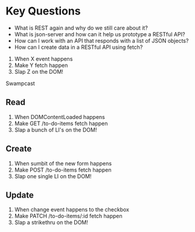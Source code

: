 # Key Questions
* What is REST again and why do we still care about it?
* What is json-server and how can it help us prototype a RESTful API?
* How can I work with an API that responds with a list of JSON objects?
* How can I create data in a RESTful API using fetch?

1. When X event happens
2. Make Y fetch happen
3. Slap Z on the DOM!

Swampcast



## Read
1. When DOMContentLoaded happens
2. Make GET /to-do-items fetch happen
3. Slap a bunch of LI's on the DOM!


## Create
1. When sumbit of the new form happens
2. Make POST /to-do-items fetch happen
3. Slap one single LI on the DOM!

## Update
1. When change event happens to the checkbox
2. Make PATCH /to-do-items/:id fetch happen
3. Slap a strikethru on the DOM!










